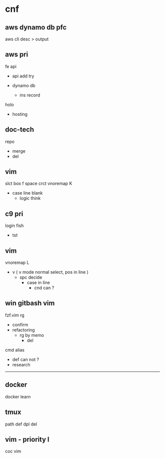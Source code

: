 
# cnf


## aws dynamo db pfc

aws cli desc > output


## aws pri

fe api
- api add try

- dynamo db
  - ins record


holo
- hosting


## doc-tech

repo
- merge
- del


## vim

slct box f space crct vnoremap K
- case line blank
  - logic think


## c9 pri

login fish
- tst


## vim

vnoremap L
- v ( v mode normal select, pos in line )
  - spc decide
    - case in line
      - cnd can ?


## win gitbash vim

fzf.vim rg
- confirm
- refactoring
  - rg by memo
    - del


cmd alias
- def can not ?
- research


---

## docker

docker learn


## tmux

path def dpl del


## vim  -  priority l

coc vim



